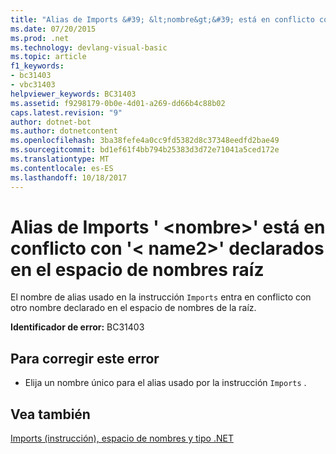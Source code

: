 ```yaml
---
title: "Alias de Imports &#39; &lt;nombre&gt;&#39; está en conflicto con &#39;&lt; name2&gt;&#39; declarados en el espacio de nombres raíz"
ms.date: 07/20/2015
ms.prod: .net
ms.technology: devlang-visual-basic
ms.topic: article
f1_keywords:
- bc31403
- vbc31403
helpviewer_keywords: BC31403
ms.assetid: f9298179-0b0e-4d01-a269-dd66b4c88b02
caps.latest.revision: "9"
author: dotnet-bot
ms.author: dotnetcontent
ms.openlocfilehash: 3ba38fefe4a0cc9fd5382d8c37348eedfd2bae49
ms.sourcegitcommit: bd1ef61f4bb794b25383d3d72e71041a5ced172e
ms.translationtype: MT
ms.contentlocale: es-ES
ms.lasthandoff: 10/18/2017
---
```

# <a name="imports-alias-39ltnamegt39-conflicts-with-39ltname2gt39-declared-in-the-root-namespace"></a>Alias de Imports &#39; &lt;nombre&gt;&#39; está en conflicto con &#39;&lt; name2&gt;&#39; declarados en el espacio de nombres raíz
El nombre de alias usado en la instrucción `Imports` entra en conflicto con otro nombre declarado en el espacio de nombres de la raíz.  
  
 **Identificador de error:** BC31403  
  
## <a name="to-correct-this-error"></a>Para corregir este error  
  
-   Elija un nombre único para el alias usado por la instrucción `Imports` .  
  
## <a name="see-also"></a>Vea también  
 [Imports (instrucción), espacio de nombres y tipo .NET](../../visual-basic/language-reference/statements/imports-statement-net-namespace-and-type.md)
